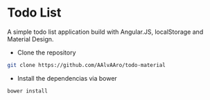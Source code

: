 Todo List
===

A simple todo list application build with Angular.JS, localStorage and Material Design.

* Clone the repository
```bash
git clone https://github.com/AAlvAAro/todo-material
```
 * Install the dependencias via bower

```bash
bower install
```



